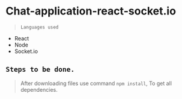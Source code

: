 # Chat-application-react-socket.io

> ```Languages used```
* React
* Node
* Socket.io

## ```Steps to be done.```
 >After downloading files use command `npm install`, To get all dependencies. 
